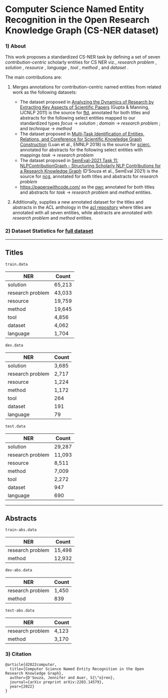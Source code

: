 # Computer Science Named Entity Recognition in the Open Research Knowledge Graph (CS-NER dataset)

### 1) About

This work proposes a standardized CS-NER task by defining a set of seven _contribution-centric_ scholarly
entities for CS NER viz., _research problem_ , _solution_ , _resource_ , _language_ ,
_tool_ , _method_ , and _dataset_ . 

The main contributions are:

1) Merges annotations for contribution-centric named entities from related work as the following datasets: 
   - The dataset proposed in [Analyzing the Dynamics of Research by Extracting Key Aspects of Scientific Papers](https://aclanthology.org/I11-1001/) (Gupta & Manning, IJCNLP 2011) is the source for [ftd](https://github.com/jd-coderepos/contributions-ner-cs/tree/main/ftd), annotated for both titles and abstracts for the following select entities mapped to our standardized types _focus_ -> _solution_ ; _domain_ -> _research problem_ ; and _technique_ -> _method_ 
   - The dataset proposed in [Multi-Task Identification of Entities, Relations, and Coreference for Scientific Knowledge Graph Construction](https://aclanthology.org/D18-1360/) (Luan et al., EMNLP 2018) is the source for [scierc](https://github.com/jd-coderepos/contributions-ner-cs/tree/main/scierc), annotated for abstracts for the following select entities with mappings _task_ -> _research problem_
   - The dataset proposed in [SemEval-2021 Task 11: NLPContributionGraph - Structuring Scholarly NLP Contributions for a Research Knowledge Graph](https://aclanthology.org/2021.semeval-1.44/) (D’Souza et al., SemEval 2021) is the source for [ncg](https://github.com/jd-coderepos/contributions-ner-cs/tree/main/ncg), annotated for both titles and abstracts for _research problem_
   - https://paperswithcode.com/ as the [pwc](https://github.com/jd-coderepos/contributions-ner-cs/tree/main/pwc) annotated for both titles and abstracts for _task_ -> _research problem_ and _method_ entities.

2) Additionally, supplies a new annotated dataset for the titles and abstracts in the ACL anthology in the [acl repository](https://github.com/jd-coderepos/contributions-ner-cs/tree/main/acl) 
where titles are annotated with all seven entities, while abstracts are annotated with _research problem_ and _method_ entities.


### 2) Dataset Statistics for [full dataset](https://github.com/jd-coderepos/contributions-ner-cs/tree/main/full%20dataset)

-------
Titles
-------

`train.data`

| NER | Count |
| --- | --- |
| solution | 65,213 |
| research problem | 43,033 |
| resource | 19,759 |
| method | 19,645 |
| tool | 4,856 |
| dataset | 4,062 |
| language | 1,704 |

`dev.data`

| NER | Count |
| --- | --- |
| solution | 3,685 |
| research problem | 2,717 |
| resource | 1,224 |
| method | 1,172 |
| tool | 264 |
| dataset | 191 |
| language | 79 |

`test.data`

| NER | Count |
| --- | --- |
| solution | 29,287 |
| research problem | 11,093 |
| resource | 8,511 |
| method | 7,009 |
| tool | 2,272 |
| dataset | 947 |
| language | 690 |

-----------
Abstracts
-----------

`train-abs.data`

| NER | Count |
| --- | --- |
| research problem | 15,498 |
| method | 12,932 |

`dev-abs.data`

| NER | Count |
| --- | --- |
| research problem | 1,450 |
| method | 839 |

`test-abs.data`

| NER | Count |
| --- | --- |
| research problem | 4,123 |
| method | 3,170 |


### 3) Citation

```
@article{d2022computer,
  title={Computer Science Named Entity Recognition in the Open Research Knowledge Graph},
  author={D'Souza, Jennifer and Auer, S{\"o}ren},
  journal={arXiv preprint arXiv:2203.14579},
  year={2022}
}
```
